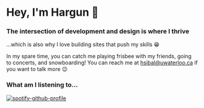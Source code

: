 # Hey, I'm Hargun :call_me_hand:

### The intersection of development and design is where I thrive
...which is also why I love building sites that push my skills 😁

In my spare time, you can catch me playing frisbee with my friends, going to concerts, and snowboarding! You can reach me at hsibal@uwaterloo.ca if you want to talk more :wink:

### What am I listening to...
[![spotify-github-profile](https://spotify-github-profile.vercel.app/api/view?uid=fxxaexurjbh66kwdyapnp7q7m&cover_image=true&theme=natemoo-re&show_offline=false&background_color=000000&interchange=false&bar_color=53b14f&bar_color_cover=true)](https://github.com/kittinan/spotify-github-profile)
